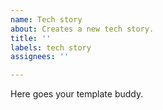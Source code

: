 ```yaml
---
name: Tech story
about: Creates a new tech story.
title: ''
labels: tech story
assignees: ''

---
```


Here goes your template buddy.
